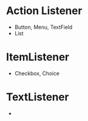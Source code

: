 # Action Listener

- Button, Menu, TextField
- List

# ItemListener

- Checkbox, Choice

# TextListener

- 